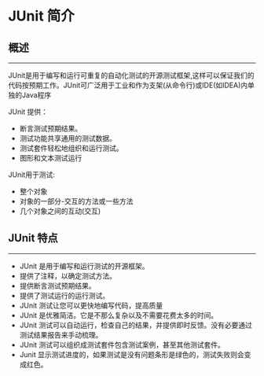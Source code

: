 # **JUnit 简介**
## **概述**
---

JUnit是用于编写和运行可重复的自动化测试的开源测试框架,这样可以保证我们的代码按预期工作。JUnit可广泛用于工业和作为支架(从命令行)或IDE(如IDEA)内单独的Java程序

JUnit 提供：

- 断言测试预期结果。
- 测试功能共享通用的测试数据。
- 测试套件轻松地组织和运行测试。
- 图形和文本测试运行

JUnit用于测试:
- 整个对象
- 对象的一部分-交互的方法或一些方法
- 几个对象之间的互动(交互)

## **JUnit 特点**
---

- JUnit 是用于编写和运行测试的开源框架。
- 提供了注释，以确定测试方法。
- 提供断言测试预期结果。
- 提供了测试运行的运行测试。
- JUnit 测试让您可以更快地编写代码，提高质量
- JUnit 是优雅简洁。它是不那么复杂以及不需要花费太多的时间。
- JUnit 测试可以自动运行，检查自己的结果，并提供即时反馈。没有必要通过测试结果报告来手动梳理。
- JUnit 测试可以组织成测试套件包含测试案例，甚至其他测试套件。
- Junit 显示测试进度的，如果测试是没有问题条形是绿色的，测试失败则会变成红色。
